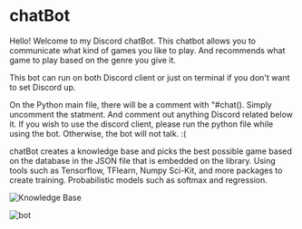 # chatBot

Hello! Welcome to my Discord chatBot. This chatbot allows you to communicate what kind of games you like to play. And recommends what game to play based on the genre you give it. 

This bot can run on both Discord client or just on terminal if you don't want to set Discord up. 

On the Python main file, there will be a comment with "#chat(). Simply uncomment the statment. And comment out anything Discord related below it. If you wish to use the discord client, please run the python file while using the bot. Otherwise, the bot will not talk. :(

chatBot creates a knowledge base and picks the best possible game based on the database in the JSON file that is embedded on the library. Using tools such as Tensorflow, TFlearn, Numpy Sci-Kit, and more packages to create training. Probabilistic models such as softmax and regression. 

![Knowledge Base](https://user-images.githubusercontent.com/43270477/112089665-57ffef00-8b4f-11eb-99cc-757bfbf17952.png)

![bot](https://user-images.githubusercontent.com/43270477/112089686-63ebb100-8b4f-11eb-8d16-7ed25db40b60.png)

